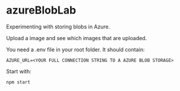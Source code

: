 # azureBlobLab
Experimenting with storing blobs in Azure.

Upload a image and see which images that are uploaded.

You need a .env file in your root folder. It should contain:

```
AZURE_URL=<YOUR FULL CONNECTION STRING TO A AZURE BLOB STORAGE>
```
Start with:
```
npm start
```
